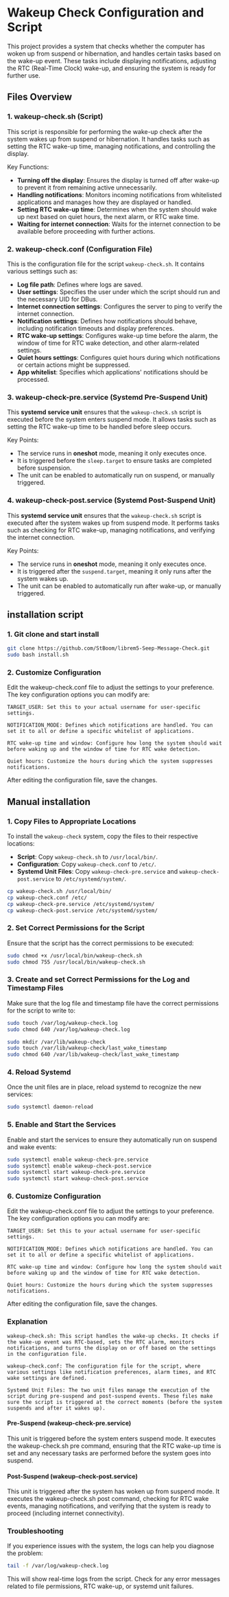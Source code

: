 # Wakeup Check Configuration and Script

This project provides a system that checks whether the computer has woken up from suspend or hibernation, and handles certain tasks based on the wake-up event. These tasks include displaying notifications, adjusting the RTC (Real-Time Clock) wake-up, and ensuring the system is ready for further use.

## Files Overview

### 1. **wakeup-check.sh** (Script)

This script is responsible for performing the wake-up check after the system wakes up from suspend or hibernation. It handles tasks such as setting the RTC wake-up time, managing notifications, and controlling the display.

Key Functions:
- **Turning off the display**: Ensures the display is turned off after wake-up to prevent it from remaining active unnecessarily.
- **Handling notifications**: Monitors incoming notifications from whitelisted applications and manages how they are displayed or handled.
- **Setting RTC wake-up time**: Determines when the system should wake up next based on quiet hours, the next alarm, or RTC wake time.
- **Waiting for internet connection**: Waits for the internet connection to be available before proceeding with further actions.

### 2. **wakeup-check.conf** (Configuration File)

This is the configuration file for the script `wakeup-check.sh`. It contains various settings such as:
- **Log file path**: Defines where logs are saved.
- **User settings**: Specifies the user under which the script should run and the necessary UID for DBus.
- **Internet connection settings**: Configures the server to ping to verify the internet connection.
- **Notification settings**: Defines how notifications should behave, including notification timeouts and display preferences.
- **RTC wake-up settings**: Configures wake-up time before the alarm, the window of time for RTC wake detection, and other alarm-related settings.
- **Quiet hours settings**: Configures quiet hours during which notifications or certain actions might be suppressed.
- **App whitelist**: Specifies which applications' notifications should be processed.

### 3. **wakeup-check-pre.service** (Systemd Pre-Suspend Unit)

This **systemd service unit** ensures that the `wakeup-check.sh` script is executed before the system enters suspend mode. It allows tasks such as setting the RTC wake-up time to be handled before sleep occurs.

Key Points:
- The service runs in **oneshot** mode, meaning it only executes once.
- It is triggered before the `sleep.target` to ensure tasks are completed before suspension.
- The unit can be enabled to automatically run on suspend, or manually triggered.

### 4. **wakeup-check-post.service** (Systemd Post-Suspend Unit)

This **systemd service unit** ensures that the `wakeup-check.sh` script is executed after the system wakes up from suspend mode. It performs tasks such as checking for RTC wake-up, managing notifications, and verifying the internet connection.

Key Points:
- The service runs in **oneshot** mode, meaning it only executes once.
- It is triggered after the `suspend.target`, meaning it only runs after the system wakes up.
- The unit can be enabled to automatically run after wake-up, or manually triggered.


## installation script


### 1. Git clone and start install

```bash
git clone https://github.com/StBoom/librem5-Seep-Message-Check.git
sudo bash install.sh
```

### 2. Customize Configuration

Edit the wakeup-check.conf file to adjust the settings to your preference. The key configuration options you can modify are:

    TARGET_USER: Set this to your actual username for user-specific settings.

    NOTIFICATION_MODE: Defines which notifications are handled. You can set it to all or define a specific whitelist of applications.

    RTC wake-up time and window: Configure how long the system should wait before waking up and the window of time for RTC wake detection.

    Quiet hours: Customize the hours during which the system suppresses notifications.

After editing the configuration file, save the changes.

## Manual installation

### 1. Copy Files to Appropriate Locations

To install the `wakeup-check` system, copy the files to their respective locations:

- **Script**: Copy `wakeup-check.sh` to `/usr/local/bin/`.
- **Configuration**: Copy `wakeup-check.conf` to `/etc/`.
- **Systemd Unit Files**: Copy `wakeup-check-pre.service` and `wakeup-check-post.service` to `/etc/systemd/system/`.

```bash
cp wakeup-check.sh /usr/local/bin/
cp wakeup-check.conf /etc/
cp wakeup-check-pre.service /etc/systemd/system/
cp wakeup-check-post.service /etc/systemd/system/
```

### 2. Set Correct Permissions for the Script

Ensure that the script has the correct permissions to be executed:

```bash
sudo chmod +x /usr/local/bin/wakeup-check.sh
sudo chmod 755 /usr/local/bin/wakeup-check.sh
```

### 3. Create and set Correct Permissions for the Log and Timestamp Files

Make sure that the log file and timestamp file have the correct permissions for the script to write to:

```bash
sudo touch /var/log/wakeup-check.log
sudo chmod 640 /var/log/wakeup-check.log

sudo mkdir /var/lib/wakeup-check
sudo touch /var/lib/wakeup-check/last_wake_timestamp
sudo chmod 640 /var/lib/wakeup-check/last_wake_timestamp
```

### 4. Reload Systemd

Once the unit files are in place, reload systemd to recognize the new services:

```bash
sudo systemctl daemon-reload
```

### 5. Enable and Start the Services

Enable and start the services to ensure they automatically run on suspend and wake events:

```bash
sudo systemctl enable wakeup-check-pre.service
sudo systemctl enable wakeup-check-post.service
sudo systemctl start wakeup-check-pre.service
sudo systemctl start wakeup-check-post.service
```

### 6. Customize Configuration

Edit the wakeup-check.conf file to adjust the settings to your preference. The key configuration options you can modify are:

    TARGET_USER: Set this to your actual username for user-specific settings.

    NOTIFICATION_MODE: Defines which notifications are handled. You can set it to all or define a specific whitelist of applications.

    RTC wake-up time and window: Configure how long the system should wait before waking up and the window of time for RTC wake detection.

    Quiet hours: Customize the hours during which the system suppresses notifications.

After editing the configuration file, save the changes.
### Explanation

    wakeup-check.sh: This script handles the wake-up checks. It checks if the wake-up event was RTC-based, sets the RTC alarm, monitors notifications, and turns the display on or off based on the settings in the configuration file.

    wakeup-check.conf: The configuration file for the script, where various settings like notification preferences, alarm times, and RTC wake settings are defined.

    Systemd Unit Files: The two unit files manage the execution of the script during pre-suspend and post-suspend events. These files make sure the script is triggered at the correct moments (before the system suspends and after it wakes up).

#### Pre-Suspend (wakeup-check-pre.service)

This unit is triggered before the system enters suspend mode. It executes the wakeup-check.sh pre command, ensuring that the RTC wake-up time is set and any necessary tasks are performed before the system goes into suspend.
#### Post-Suspend (wakeup-check-post.service)

This unit is triggered after the system has woken up from suspend mode. It executes the wakeup-check.sh post command, checking for RTC wake events, managing notifications, and verifying that the system is ready to proceed (including internet connectivity).
### Troubleshooting

If you experience issues with the system, the logs can help you diagnose the problem:

```bash
tail -f /var/log/wakeup-check.log
```

This will show real-time logs from the script. Check for any error messages related to file permissions, RTC wake-up, or systemd unit failures.
